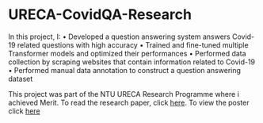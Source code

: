 # URECA-CovidQA-Research

In this project, I:
 •  Developed a question answering system answers Covid-19 related questions with high accuracy
 •  Trained and fine-tuned multiple Transformer models and optimized their performances 
 •  Performed data collection by scraping websites that contain information related to Covid-19
 •  Performed manual data annotation to construct a question answering dataset

This project was part of the NTU URECA Research Programme where i achieved Merit. To read the research paper, click [here](https://github.com/chingfhen/URECA-Covid-19-Question-Answering-Research/blob/main/Covid-19%20Question%20Answering%20System%20FIN.pdf). To view the poster click [here](https://github.com/chingfhen/URECA-Covid-19-Question-Answering-Research/blob/main/URECA%20Poster%20U1920787D%20Tan%20Ching%20Fhen.pdf)
